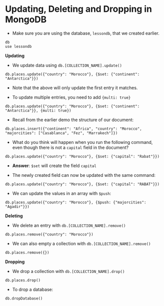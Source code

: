 # Updating, Deleting and Dropping in MongoDB

* Make sure you are using the database, `lessondb`,  that we created earlier.

```
db
use lessondb
```

**Updating**

* We update data using `db.[COLLECTION_NAME].update()`

```
db.places.update({"country": "Morocco"}, {$set: {"continent": "Antarctica"}})
```

* Note that the above will only update the first entry it matches.
  
* To update multiple entries, you need to add `{multi: true}`

```
db.places.update({"country": "Morocco"}, {$set: {"continent": "Antarctica"}}, {multi: true})
```

* Recall from the earlier demo the structure of our document:

```
db.places.insert({"continent": "Africa", "country": "Morocco", "majorcities": ["Casablanca", "Fez", "Marrakech"]})
```

* What do you think will happen when you run the following command, even though there is not a `capital` field in the document?

```
db.places.update({"country": "Morocco"}, {$set: {"capital": "Rabat"}})
```

* **Answer**: `$set` will create the field `capital`

* The newly created field can now be updated with the same command:

```
db.places.update({"country": "Morocco"}, {$set: {"capital": "RABAT"}})
```

* We can update the values in an array with `$push`:

```
db.places.update({"country": "Morocco"}, {$push: {"majorcities": "Agadir"}})
```

**Deleting**

* We delete an entry with `db.[COLLECTION_NAME].remove()`

```
db.places.remove({"country": "Morocco"})
```

* We can also empty a collection with `db.[COLLECTION_NAME].remove()`

```
db.places.remove({})
```

**Dropping**

* We drop a collection with `db.[COLLECTION_NAME].drop()`

```
db.places.drop()
```

* To drop a database:

```
db.dropDatabase()
```
